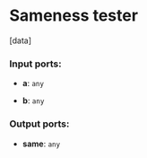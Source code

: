 # Sameness tester

[data]

### Input ports:

* __a__: `any`


* __b__: `any`


### Output ports:

* __same__: `any`


